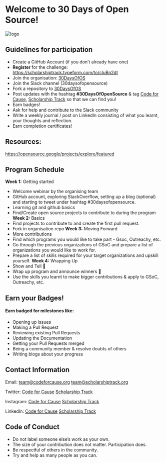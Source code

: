 # Welcome to 30 Days of Open Source!
![logo](/welcome.gif)
## Guidelines for participation

- Create a GitHub Account (if you don’t already have one)
- **Register** for the challenge: https://scholarshiptrack.typeform.com/to/cIuBn2dt
- Join the organisation: [30DaysOfOS](https://github.com/30DaysOfOS)
- Join the Slack channel (30daysofopensource)
- Fork a repository to [30DaysOfOS](https://github.com/30DaysOfOS)
- Post updates with the hashtag **#30DaysOfOpenSource** & tag [Code for Cause](https://twitter.com/codeforcauseIn), [Scholarship Track](https://twitter.com/scholarshiptrac) so that we can find you!
- Earn badges!
- Ask for help and contribute to the Slack community
- Write a weekly journal / post on LinkedIn consisting of what you learnt, your thoughts and reflection.
- Earn completion certificates!

## Resources:
https://opensource.google/projects/explore/featured

## Program Schedule
**Week 1:** Getting started
- Welcome webinar by the organising team
- GitHub account, exploring StackOverflow, setting up a blog (optional) and starting to tweet under hashtag #30daysofopensource.
- Learning git and github basics
- Find/Create open source projects to contribute to during the program
**Week 2:** Basics
- Find projects to contribute to and create the first pull request.
- Fork in organisation repo
**Week 3:** Moving Forward
- More contributions
- Find which programs you would like to take part - Gsoc, Outreachy, etc.
- Go through the previous organizations of GSoC and prepare a list of organizations you would like to work for.
- Prepare a list of skills required for your target organizations and upskill yourself.
**Week 4:** Wrapping Up
- Show and Tell 🎉
- Wrap up program and announce winners 🏅
- Use the skills you learnt to make bigger contributions & apply to GSoC, Outreachy, etc.


## Earn your Badges!
#### Earn badged for milestones like:
- Opening up issues
- Making a Pull Request
- Reviewing existing Pull Requests
- Updating the Documentation
- Getting your Pull Requests merged
- Being a community member & resolve doubts of others
- Writing blogs about your progress


## Contact Information
Email: 
team@codeforcause.org
team@scholarshiptrack.org

Twitter:
[Code for Cause](https://twitter.com/codeforcauseIn)
[Scholarship Track](https://twitter.com/scholarshiptrac)

Instagram:
[Code for Cause](https://www.instagram.com/codeforcause/)
[Scholarship Track](https://www.instagram.com/scholarshiptrack/)

LinkedIn:
[Code for Cause](https://www.linkedin.com/company/codeforcauseorg)
[Scholarship Track](https://www.linkedin.com/company/scholarshiptrack/)

## Code of Conduct
- Do not label someone else’s work as your own.
- The size of your contribution does not matter. Participation does.
- Be respectful of others in the community.
- Try and help as many people as you can.
